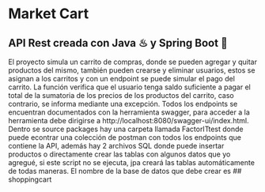 # Market Cart
## API Rest creada con Java ♨ y Spring Boot 🍃
El proyecto simula un carrito de compras, donde se pueden agregar y quitar productos del mismo, también pueden crearse y eliminar usuarios, estos se asignan a los carritos y con un endpoint se puede simular el pago del carrito. La función verifica que el usuario tenga saldo suficiente a pagar el total de la sumatoria de los precios de los productos del carrito, caso contrario, se informa mediante una excepción. Todos los endpoints se encuentran documentados con la herramienta swagger, para acceder a la herramienta debe dirigirse a http://localhost:8080/swagger-ui/index.html.
Dentro se source packages hay una carpeta llamada FactorITtest donde puede econtrar una colección de postman con todos los endpoints que contiene la API, además hay 2 archivos SQL donde puede insertar productos o directamente crear las tablas con algunos datos que yo agregué, si este script no se ejecuta, jpa creará las tablas automáticamente de todas maneras. El nombre de la base de datos que debe crear  es  ## shoppingcart
